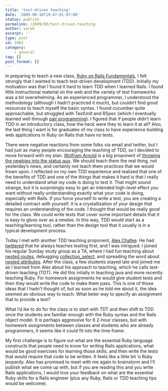 ```yaml
---
title: 'test-driven teaching'
date: '2009-08-16T19:47:01-07:00'
status: publish
permalink: /2009/08/test-driven-teaching
author: sarah
excerpt: ''
type: post
id: 1963
category:
    - general
tag: []
post_format: []
---
```

In preparing to teach a new class, [Ruby on Rails Fundamentals](http://www.jccsf.org/content_main.aspx?catid=686), I felt strongly that I wanted to teach test-driven development (TDD). Initially my motivation was that I found it hard to learn TDD when I learned Rails. I found little instructional material on the web and the variety of test frameworks was a bit overwhelming. As an experienced programmer, I understood the methodology (although I hadn’t practiced it much), but couldn’t find good resources to teach myself the basic syntax. I found cucumber quite approachable, but struggled with TestUnit and RSpec (which I eventually learned well through [pair programming](https://www.ultrasaurus.com/sarahblog/2009/07/pair-programming-velocity/)). I figured that if people didn’t learn TDD in an introductory class, how the heck were they to learn it at all? Also, the last thing I want is for graduates of my class to have experience building web applications in Ruby on Rails that have no tests.

There were negative reactions from some folks via email and twitter, but I had just as many people encouraging the teaching of TDD, so I decided to move forward with my plan. [Wolfram Arnold](http://www.rubyfocus.biz/) is a big proponent of [throwing the newbies into the status quo](http://twitter.com/wolframarnold/status/3336210949). We should teach them the real thing, not yesterday’s news, and certainly not teach them practices that we would frown upon. I reflected on my own TDD experience and realized that one of the benefits of TDD and one of the things that makes it hard is that I really need to understand what my code is doing to test it. That might sound strange, but it is surprisingly easy to get an intended high-level effect you want without really understanding exactly what your code is doing, especially with Rails. If you force yourself to write a test, you are creating a detailed contract with yourself. It is a crystallization of your design that requires an understanding of the code. I thought that would be really good for the class. We could write tests that cover some important details that it is easy to gloss over as a newbie. In this way, TDD would start as a teaching/learning tool, rather than the design tool that it usually is in a typical development process.

Today I met with another TDD teaching proponent, [Alex Chafee](http://alexch.github.com/). He had [twittered](http://twitter.com/alexch/status/3320883966) that he always teaches testing first, and I was intrigued. I joined his regular Sunday study group as a TA, where I had fun teaching about [nested routes](http://adam.blog.heroku.com/past/2007/12/20/nested_resources_in_rails_2/), debugging [collection\_select](http://apidock.com/rails/ActionView/Helpers/FormOptionsHelper/collection_select), and spreading the word about [nested attributes](http://guides.rubyonrails.org/2_3_release_notes.html#nested-attributes). After the class, a few students stayed late and joined me as I learned from Alex about his approach to teaching, which he calls test-driven teaching (TDT). He did this intially in teaching java and more recently teaching Ruby. For homework assignments he would give student tests and then they would write the code to make them pass. This is one of those ideas that I hadn’t thought of, but as soon as he told me about it, the idea seemed an obvious way to teach. What beter way to specify an assignment that to provide a test?

What I’d ike to do for the class is to start with TDT and then shift to TDD once the students are familiar enough with the Ruby syntax and the Rails object model. It is perhaps aggressive for 6 2-hour classes, but with homework assignments between classes and students who are already programmers, it seems like it could fit into the time frame.

My first challenge is to figure out what are the essential Ruby language constructs that people need to know for writing Rails applications, what would be good exercises for learning those skills, and then write the tests that would require that code to be written. It feels like a little bit ‘o Ruby jeopardy. Alex has promised to meet with me again to brainstorm and I’ll publish what we come up with, but if you are reading this and you write Rails applications, I would love your feedback on what are the essential Ruby skills for a Rails engineer (plus any Ruby, Rails or TDD teaching tips would be welcome).